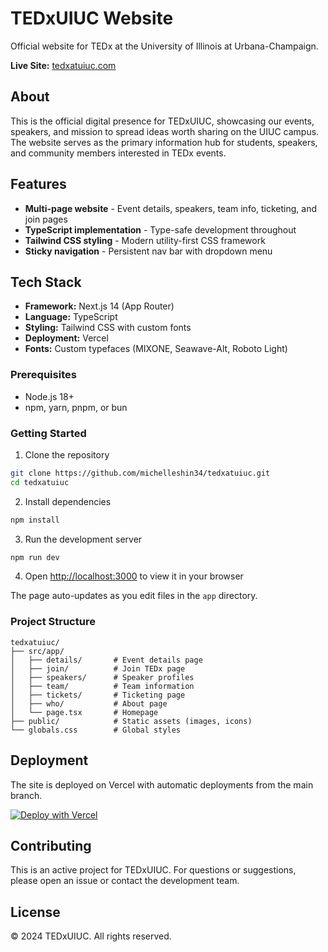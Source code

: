 # TEDxUIUC Website

Official website for TEDx at the University of Illinois at Urbana-Champaign.

**Live Site:** [tedxatuiuc.com](https://www.tedxatuiuc.com/)

## About

This is the official digital presence for TEDxUIUC, showcasing our events, speakers, and mission to spread ideas worth sharing on the UIUC campus. The website serves as the primary information hub for students, speakers, and community members interested in TEDx events.

## Features

- **Multi-page website** - Event details, speakers, team info, ticketing, and join pages
- **TypeScript implementation** - Type-safe development throughout
- **Tailwind CSS styling** - Modern utility-first CSS framework
- **Sticky navigation** - Persistent nav bar with dropdown menu

## Tech Stack

- **Framework:** Next.js 14 (App Router)
- **Language:** TypeScript
- **Styling:** Tailwind CSS with custom fonts
- **Deployment:** Vercel
- **Fonts:** Custom typefaces (MIXONE, Seawave-Alt, Roboto Light)

### Prerequisites

- Node.js 18+ 
- npm, yarn, pnpm, or bun

### Getting Started

1. Clone the repository
```bash
git clone https://github.com/michelleshin34/tedxatuiuc.git
cd tedxatuiuc
```

2. Install dependencies
```bash
npm install
```

3. Run the development server
```bash
npm run dev
```

4. Open [http://localhost:3000](http://localhost:3000) to view it in your browser

The page auto-updates as you edit files in the `app` directory.

### Project Structure

```
tedxatuiuc/
├── src/app/
│   ├── details/       # Event details page
│   ├── join/          # Join TEDx page
│   ├── speakers/      # Speaker profiles
│   ├── team/          # Team information
│   ├── tickets/       # Ticketing page
│   ├── who/           # About page
│   └── page.tsx       # Homepage
├── public/            # Static assets (images, icons)
└── globals.css        # Global styles
```

## Deployment

The site is deployed on Vercel with automatic deployments from the main branch.

[![Deploy with Vercel](https://vercel.com/button)](https://vercel.com/new/clone?repository-url=https://github.com/michelleshin34/tedxatuiuc)

## Contributing

This is an active project for TEDxUIUC. For questions or suggestions, please open an issue or contact the development team.

## License

© 2024 TEDxUIUC. All rights reserved.
